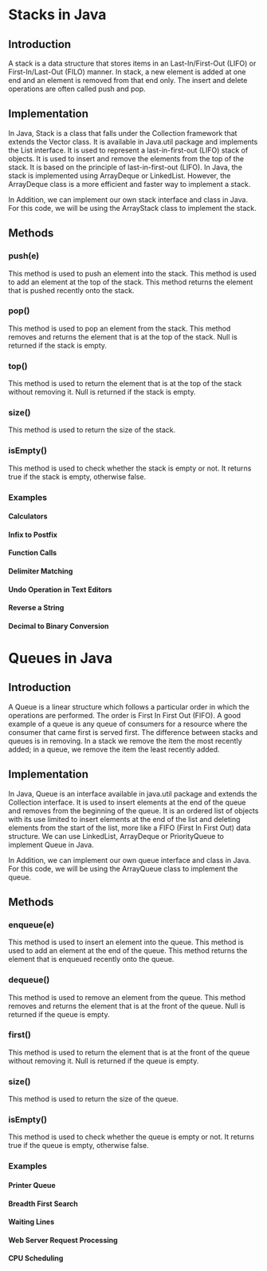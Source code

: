 # Stacks in Java
## Introduction
A stack is a data structure that stores items in an Last-In/First-Out (LIFO) or First-In/Last-Out (FILO) manner. In stack, a new element is added at one end and an element is removed from that end only. The insert and delete operations are often called push and pop.

## Implementation
In Java, Stack is a class that falls under the Collection framework that extends the Vector class. It is available in Java.util package and implements the List interface. It is used to represent a last-in-first-out (LIFO) stack of objects. It is used to insert and remove the elements from the top of the stack. It is based on the principle of last-in-first-out (LIFO). In Java, the stack is implemented using ArrayDeque or LinkedList. However, the ArrayDeque class is a more efficient and faster way to implement a stack.

In Addition, we can implement our own stack interface and class in Java.
For this code, we will be using the ArrayStack class to implement the stack.

## Methods
### push(e)
This method is used to push an element into the stack. This method is used to add an element at the top of the stack. This method returns the element that is pushed recently onto the stack.
### pop()
This method is used to pop an element from the stack. This method removes and returns the element that is at the top of the stack.
Null is returned if the stack is empty.
### top()
This method is used to return the element that is at the top of the stack without removing it.
Null is returned if the stack is empty.
### size()
This method is used to return the size of the stack.
### isEmpty()
This method is used to check whether the stack is empty or not. It returns true if the stack is empty, otherwise false.

### Examples
#### Calculators
#### Infix to Postfix
#### Function Calls
#### Delimiter Matching
#### Undo Operation in Text Editors
#### Reverse a String
#### Decimal to Binary Conversion


# Queues in Java
## Introduction
A Queue is a linear structure which follows a particular order in which the operations are performed. The order is First In First Out (FIFO). A good example of a queue is any queue of consumers for a resource where the consumer that came first is served first. The difference between stacks and queues is in removing. In a stack we remove the item the most recently added; in a queue, we remove the item the least recently added.
## Implementation
In Java, Queue is an interface available in java.util package and extends the Collection interface. It is used to insert elements at the end of the queue and removes from the beginning of the queue. It is an ordered list of objects with its use limited to insert elements at the end of the list and deleting elements from the start of the list, more like a FIFO (First In First Out) data structure. We can use LinkedList, ArrayDeque or PriorityQueue to implement Queue in Java.

In Addition, we can implement our own queue interface and class in Java.
For this code, we will be using the ArrayQueue class to implement the queue.

## Methods
### enqueue(e)
This method is used to insert an element into the queue. This method is used to add an element at the end of the queue. This method returns the element that is enqueued recently onto the queue.
### dequeue()
This method is used to remove an element from the queue. This method removes and returns the element that is at the front of the queue.
Null is returned if the queue is empty.
### first()
This method is used to return the element that is at the front of the queue without removing it.
Null is returned if the queue is empty.
### size()
This method is used to return the size of the queue.
### isEmpty()
This method is used to check whether the queue is empty or not. It returns true if the queue is empty, otherwise false.

### Examples
#### Printer Queue
#### Breadth First Search
#### Waiting Lines
#### Web Server Request Processing
#### CPU Scheduling



